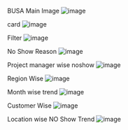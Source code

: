 BUSA
Main Image
![image](https://github.com/user-attachments/assets/a3cb2232-6c05-4ba6-9a5c-b26e48489f17)

card
![image](https://github.com/user-attachments/assets/22ea9b9b-09ff-48a7-9f0b-1ab3723cc43f)


Filter
![image](https://github.com/user-attachments/assets/2157a5c9-534f-42dc-bce2-ed7034c41376)

No Show Reason
![image](https://github.com/user-attachments/assets/2166ed16-c258-40e3-8e0f-f75e5182c74b)

Project manager wise noshow
![image](https://github.com/user-attachments/assets/837eee18-7c2d-4a15-95a6-6c2b2f5df96c)


Region Wise 
![image](https://github.com/user-attachments/assets/8a7f45d2-9d8f-420c-a05e-7530c28036d6)

Month wise trend
![image](https://github.com/user-attachments/assets/d167165e-f6cd-49d2-b828-136f9d26d0c1)


Customer Wise
![image](https://github.com/user-attachments/assets/8f67e688-7bee-427f-b538-05f0e864ab22)



Location wise NO Show Trend
![image](https://github.com/user-attachments/assets/057a9226-30d4-410a-8972-54b94f437723)
